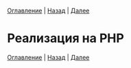 [Оглавление](/README.md) | [Назад](tools.md "Инструменты") | [Далее](cron.md "Cron скрипт")

# Реализация на PHP


[Оглавление](/README.md) | [Назад](tools.md "Инструменты") | [Далее](cron.md "Cron скрипт")